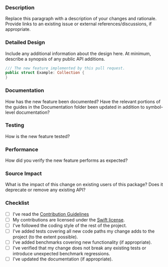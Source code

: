 <!--
    Thanks for contributing to Swift Collections!

    Before you submit your request, please replace each paragraph
    below with the relevant details, and complete the steps in the
    checklist by placing an 'x' in each box:
    
    - [x] I've completed this task
    - [ ] This task isn't completed
-->

### Description
Replace this paragraph with a description of your changes and rationale. 
Provide links to an existing issue or external references/discussions, if appropriate.

### Detailed Design
Include any additional information about the design here. At minimum, describe a synopsis of any public API additions.

```swift
/// The new feature implemented by this pull request.
public struct Example: Collection {
}
```

### Documentation
How has the new feature been documented? 
Have the relevant portions of the guides in the Documentation folder been updated in addition to symbol-level documentation?

### Testing
How is the new feature tested?

### Performance
How did you verify the new feature performs as expected?

### Source Impact
What is the impact of this change on existing users of this package? Does it deprecate or remove any existing API?

### Checklist
- [ ] I've read the [Contribution Guidelines](/README.md#contributing-to-swift-collections)
- [ ] My contributions are licensed under the [Swift license](/LICENSE.txt).
- [ ] I've followed the coding style of the rest of the project.
- [ ] I've added tests covering all new code paths my change adds to the project (to the extent possible).
- [ ] I've added benchmarks covering new functionality (if appropriate).
- [ ] I've verified that my change does not break any existing tests or introduce unexpected benchmark regressions.
- [ ] I've updated the documentation (if appropriate).
